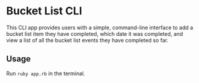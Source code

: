 # Bucket List CLI
This CLI app provides users with a simple, command-line interface to add a bucket list item they have completed, which date it was completed, and view a list of all the bucket list events they have completed so far.

## Usage
Run `ruby app.rb` in the terminal.

